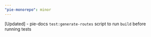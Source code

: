 ```yaml
---
"pie-monorepo": minor
---
```


[Updated] - pie-docs `test:generate-routes` script to run `build` before running tests
